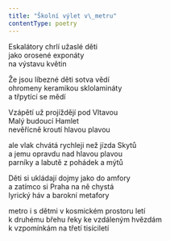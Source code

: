 ```yaml
---
title: "Školní výlet v\_metru"
contentType: poetry
---
```


<section>

Eskalátory chrlí užaslé děti  
jako orosené exponáty  
na výstavu květin

Že jsou líbezné děti sotva vědí  
ohromeny keramikou sklolamináty  
a třpytící se mědí

Vzápětí už projíždějí pod Vltavou  
Malý budoucí Hamlet  
nevěřícně kroutí hlavou plavou

ale vlak chvátá rychleji než jízda Skytů  
a jemu opravdu nad hlavou plavou  
parníky a labutě z pohádek a mýtů

Děti si ukládají dojmy jako do amfory  
a zatímco si Praha na ně chystá  
lyrický háv a barokní metafory

metro i s dětmi v kosmickém prostoru letí  
k druhému břehu řeky ke vzdáleným hvězdám  
k vzpomínkám na třetí tisíciletí

</section>
